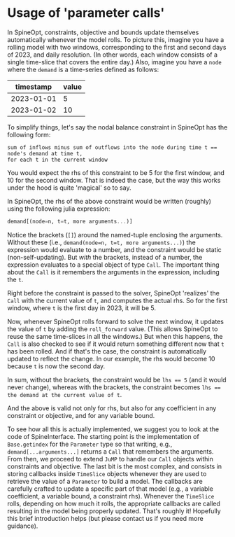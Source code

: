 # Usage of 'parameter calls'

In SpineOpt, constraints, objective and bounds update themselves automatically whenever the model rolls.
To picture this, imagine you have a rolling model with two windows,
corresponding to the first and second days of 2023, and daily resolution.
(In other words, each window consists of a single time-slice that covers the entire day.)
Also, imagine you have a `node` where the `demand` is a time-series defined as follows:

| timestamp | value |
| --- | --- |
|2023-01-01 | 5 |
|2023-01-02 | 10 |


To simplify things, let's say the nodal balance constraint in SpineOpt has the following form:

```
sum of inflows minus sum of outflows into the node during time t == node's demand at time t,
for each t in the current window
```

You would expect the rhs of this constraint to be 5 for the first window, and 10 for the second window.
That is indeed the case, but the way this works under the hood is quite 'magical' so to say.

In SpineOpt, the rhs of the above constraint would be written (roughly) using the following julia expression:

```julia
demand[(node=n, t=t, more arguments...)]
```

Notice the brackets (`[]`) around the named-tuple enclosing the arguments.
Without these (i.e., `demand(node=n, t=t, more arguments...)`) the expression would evaluate to a number,
and the constraint would be static (non-self-updating).
But *with* the brackets, instead of a number, the expression evaluates to a special object of type `Call`.
The important thing about the `Call` is it remembers the arguments in the expression, including the `t`.

Right before the constraint is passed to the solver, SpineOpt 'realizes' the `Call` with the current value of `t`,
and computes the actual rhs. So for the first window, where `t` is the first day in 2023, it will be 5.

Now, whenever SpineOpt rolls forward to solve the next window,
it updates the value of `t` by adding the `roll_forward` value.
(This allows SpineOpt to reuse the same time-slices in all the windows.)
But when this happens, the `Call` is also checked to see if it would return something different
now that `t` has been rolled.
And if that's the case, the constraint is automatically updated to reflect the change.
In our example, the rhs would become 10 because `t` is now the second day.

In sum, without the brackets, the constraint would be `lhs == 5` (and it would never change),
whereas with the brackets, the constraint becomes
`lhs == the demand at the current value of t`.

And the above is valid not only for rhs, but also for any coefficient in any constraint or objective,
and for any variable bound.

To see how all this is actually implemented, we suggest you to look at the code of SpineInterface.
The starting point is the implementation of `Base.getindex` for the `Parameter` type so that writing, e.g.,
`demand[...arguments...]` returns a `Call` that remembers the arguments.
From then, we proceed to extend `JuMP` to handle our `Call` objects within constraints and objective.
The last bit is the most complex, and consists in storing callbacks inside `TimeSlice` objects
whenever they are used to retrieve the value of a `Parameter` to build a model.
The callbacks are carefully crafted to update a specific part of that model
(e.g., a variable coefficient, a variable bound, a constraint rhs).
Whenever the `TimeSlice` rolls, depending on how much it rolls, the appropriate callbacks are called
resulting in the model being properly updated.
That's roughly it! Hopefully this brief introduction helps (but please contact us if you need more guidance).
